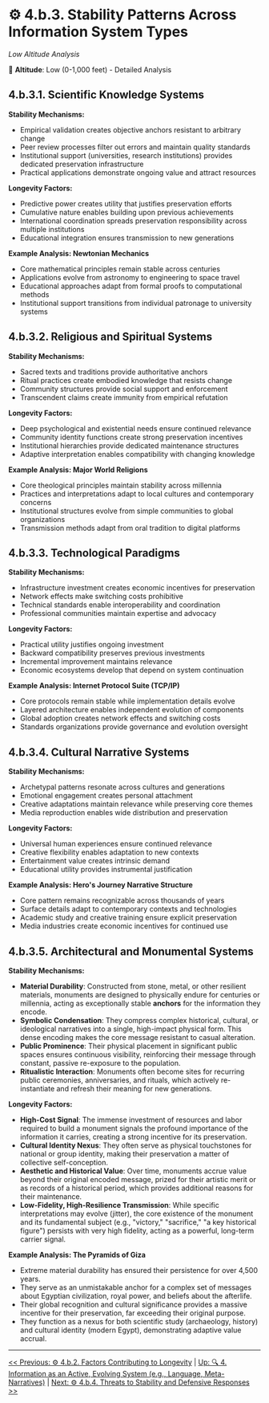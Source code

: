 # ⚙️ 4.b.3. Stability Patterns Across Information System Types

*Low Altitude Analysis*

📍 **Altitude**: Low (0-1,000 feet) - Detailed Analysis

<!--

- examining monuments through information theory lens, as an exceptionally stable anchor pattern that preserves and reinstantiates an encoded message across time.

-->

## **4.b.3.1. Scientific Knowledge Systems**

**Stability Mechanisms:**

* Empirical validation creates objective anchors resistant to arbitrary change
* Peer review processes filter out errors and maintain quality standards
* Institutional support (universities, research institutions) provides dedicated preservation infrastructure
* Practical applications demonstrate ongoing value and attract resources

**Longevity Factors:**

* Predictive power creates utility that justifies preservation efforts
* Cumulative nature enables building upon previous achievements
* International coordination spreads preservation responsibility across multiple institutions
* Educational integration ensures transmission to new generations

**Example Analysis: Newtonian Mechanics**

* Core mathematical principles remain stable across centuries
* Applications evolve from astronomy to engineering to space travel
* Educational approaches adapt from formal proofs to computational methods
* Institutional support transitions from individual patronage to university systems

## **4.b.3.2. Religious and Spiritual Systems**

**Stability Mechanisms:**

* Sacred texts and traditions provide authoritative anchors
* Ritual practices create embodied knowledge that resists change
* Community structures provide social support and enforcement
* Transcendent claims create immunity from empirical refutation

**Longevity Factors:**

* Deep psychological and existential needs ensure continued relevance
* Community identity functions create strong preservation incentives
* Institutional hierarchies provide dedicated maintenance structures
* Adaptive interpretation enables compatibility with changing knowledge

**Example Analysis: Major World Religions**

* Core theological principles maintain stability across millennia
* Practices and interpretations adapt to local cultures and contemporary concerns
* Institutional structures evolve from simple communities to global organizations
* Transmission methods adapt from oral tradition to digital platforms

## **4.b.3.3. Technological Paradigms**

**Stability Mechanisms:**

* Infrastructure investment creates economic incentives for preservation
* Network effects make switching costs prohibitive
* Technical standards enable interoperability and coordination
* Professional communities maintain expertise and advocacy

**Longevity Factors:**

* Practical utility justifies ongoing investment
* Backward compatibility preserves previous investments
* Incremental improvement maintains relevance
* Economic ecosystems develop that depend on system continuation

**Example Analysis: Internet Protocol Suite (TCP/IP)**

* Core protocols remain stable while implementation details evolve
* Layered architecture enables independent evolution of components
* Global adoption creates network effects and switching costs
* Standards organizations provide governance and evolution oversight

## **4.b.3.4. Cultural Narrative Systems**

**Stability Mechanisms:**

* Archetypal patterns resonate across cultures and generations
* Emotional engagement creates personal attachment
* Creative adaptations maintain relevance while preserving core themes
* Media reproduction enables wide distribution and preservation

**Longevity Factors:**

* Universal human experiences ensure continued relevance
* Creative flexibility enables adaptation to new contexts
* Entertainment value creates intrinsic demand
* Educational utility provides instrumental justification

**Example Analysis: Hero's Journey Narrative Structure**

* Core pattern remains recognizable across thousands of years
* Surface details adapt to contemporary contexts and technologies
* Academic study and creative training ensure explicit preservation
* Media industries create economic incentives for continued use

## **4.b.3.5. Architectural and Monumental Systems**

**Stability Mechanisms:**

* **Material Durability**: Constructed from stone, metal, or other resilient materials, monuments are designed to physically endure for centuries or millennia, acting as exceptionally stable **anchors** for the information they encode.
* **Symbolic Condensation**: They compress complex historical, cultural, or ideological narratives into a single, high-impact physical form. This dense encoding makes the core message resistant to casual alteration.
* **Public Prominence**: Their physical placement in significant public spaces ensures continuous visibility, reinforcing their message through constant, passive re-exposure to the population.
* **Ritualistic Interaction**: Monuments often become sites for recurring public ceremonies, anniversaries, and rituals, which actively re-instantiate and refresh their meaning for new generations.

**Longevity Factors:**

* **High-Cost Signal**: The immense investment of resources and labor required to build a monument signals the profound importance of the information it carries, creating a strong incentive for its preservation.
* **Cultural Identity Nexus**: They often serve as physical touchstones for national or group identity, making their preservation a matter of collective self-conception.
* **Aesthetic and Historical Value**: Over time, monuments accrue value beyond their original encoded message, prized for their artistic merit or as records of a historical period, which provides additional reasons for their maintenance.
* **Low-Fidelity, High-Resilience Transmission**: While specific interpretations may evolve (jitter), the core existence of the monument and its fundamental subject (e.g., "victory," "sacrifice," "a key historical figure") persists with very high fidelity, acting as a powerful, long-term carrier signal.

**Example Analysis: The Pyramids of Giza**

* Extreme material durability has ensured their persistence for over 4,500 years.
* They serve as an unmistakable anchor for a complex set of messages about Egyptian civilization, royal power, and beliefs about the afterlife.
* Their global recognition and cultural significance provides a massive incentive for their preservation, far exceeding their original purpose.
* They function as a nexus for both scientific study (archaeology, history) and cultural identity (modern Egypt), demonstrating adaptive value accrual.

---
[<< Previous: ⚙️ 4.b.2. Factors Contributing to Longevity](4b2-factors-contributing-longevity.md) | [Up: 🔍 4. Information as an Active, Evolving System (e.g., Language, Meta-Narratives)](../4-information-systems.md) | [Next: ⚙️ 4.b.4. Threats to Stability and Defensive Responses >>](4b4-threats-stability-defensive-responses.md)

